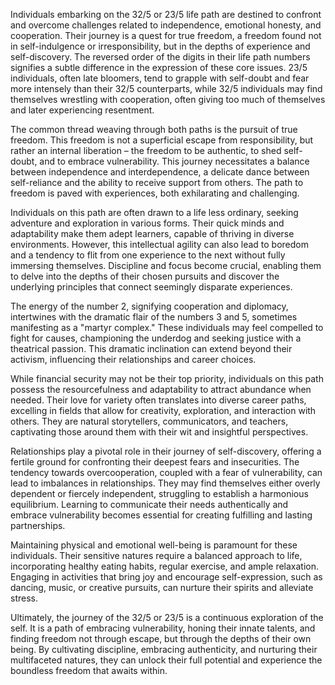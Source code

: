 Individuals embarking on the 32/5 or 23/5 life path are destined to confront and overcome challenges related to independence, emotional honesty, and cooperation.  Their journey is a quest for true freedom, a freedom found not in self-indulgence or irresponsibility, but in the depths of experience and self-discovery.  The reversed order of the digits in their life path numbers signifies a subtle difference in the expression of these core issues.  23/5 individuals, often late bloomers, tend to grapple with self-doubt and fear more intensely than their 32/5 counterparts, while 32/5 individuals may find themselves wrestling with cooperation, often giving too much of themselves and later experiencing resentment.

The common thread weaving through both paths is the pursuit of true freedom. This freedom is not a superficial escape from responsibility, but rather an internal liberation – the freedom to be authentic, to shed self-doubt, and to embrace vulnerability.  This journey necessitates a balance between independence and interdependence, a delicate dance between self-reliance and the ability to receive support from others.  The path to freedom is paved with experiences, both exhilarating and challenging.

Individuals on this path are often drawn to a life less ordinary, seeking adventure and exploration in various forms.  Their quick minds and adaptability make them adept learners, capable of thriving in diverse environments.  However, this intellectual agility can also lead to boredom and a tendency to flit from one experience to the next without fully immersing themselves.  Discipline and focus become crucial, enabling them to delve into the depths of their chosen pursuits and discover the underlying principles that connect seemingly disparate experiences.

The energy of the number 2, signifying cooperation and diplomacy, intertwines with the dramatic flair of the numbers 3 and 5, sometimes manifesting as a "martyr complex."  These individuals may feel compelled to fight for causes, championing the underdog and seeking justice with a theatrical passion.  This dramatic inclination can extend beyond their activism, influencing their relationships and career choices.

While financial security may not be their top priority, individuals on this path possess the resourcefulness and adaptability to attract abundance when needed.  Their love for variety often translates into diverse career paths, excelling in fields that allow for creativity, exploration, and interaction with others.  They are natural storytellers, communicators, and teachers, captivating those around them with their wit and insightful perspectives.

Relationships play a pivotal role in their journey of self-discovery, offering a fertile ground for confronting their deepest fears and insecurities.  The tendency towards overcooperation, coupled with a fear of vulnerability, can lead to imbalances in relationships.  They may find themselves either overly dependent or fiercely independent, struggling to establish a harmonious equilibrium.  Learning to communicate their needs authentically and embrace vulnerability becomes essential for creating fulfilling and lasting partnerships.

Maintaining physical and emotional well-being is paramount for these individuals. Their sensitive natures require a balanced approach to life, incorporating healthy eating habits, regular exercise, and ample relaxation.  Engaging in activities that bring joy and encourage self-expression, such as dancing, music, or creative pursuits, can nurture their spirits and alleviate stress.

Ultimately, the journey of the 32/5 or 23/5 is a continuous exploration of the self.  It is a path of embracing vulnerability, honing their innate talents, and finding freedom not through escape, but through the depths of their own being.  By cultivating discipline, embracing authenticity, and nurturing their multifaceted natures, they can unlock their full potential and experience the boundless freedom that awaits within. 
